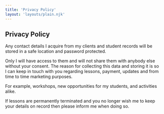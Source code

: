```yaml
---
title: 'Privacy Policy'
layout: 'layouts/plain.njk'
---
```


## Privacy Policy

Any contact details I acquire from my clients and student records will be stored in a safe location and password protected.

Only I will have access to them and will not share them with anybody else without your consent.
The reason for collecting this data and storing it is so I can keep in touch with you regarding lessons, payment, updates and from time to time marketing purposes.

For example, workshops, new opportunities for my students, and activities alike.

If lessons are permanently terminated and you no longer wish me to keep your details on record then please inform me when doing so.